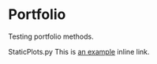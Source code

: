 # Portfolio
Testing portfolio methods.

StaticPlots.py
This is [an example](http://example.com/ "Title") inline link.
